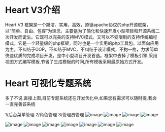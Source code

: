 # Heart V3介绍

Heart V3 框架是一个简洁，实用，高效，遵循apache协议的php开源框架，以“简单、自由、包容”为理念，主要是为了简化和快速开发小型项目和开源系统二次开发而诞生。它既可以完美的支持MVC模式，又可以不受限制的支持传统编程模式。它是一个轻量级的php框架，同时也是一个实用的php工具包。以面向应用为主，不纠结于OOP，不纠结于MVC，不纠结于设计模式，不拘一格，力求简单快速优质的完成项目开发，是中小型项目开发首选。框架中去掉了模板引擎,采用视图方式编写模板,节省了生成模板的时间,所有模板采用最原始方式开发。

# Heart 可视化专题系统
多了不说,直接上图,目前专题系统还在开发优化中,如果您有需求可以随时提.我会一直完善该系统

1/后台菜单管理
2/角色管理
3/管理员管理
![image](https://github.com/zl8762385/heart/blob/develop/resource/github/a1.png)
![image](https://github.com/zl8762385/heart/blob/develop/resource/github/a2.png)
![image](https://github.com/zl8762385/heart/blob/develop/resource/github/a3.png)
![image](https://github.com/zl8762385/heart/blob/develop/resource/github/a4.png)


![image](https://github.com/zl8762385/heart/blob/develop/resource/github/t1.png)
![image](https://github.com/zl8762385/heart/blob/develop/resource/github/t2.png)
![image](https://github.com/zl8762385/heart/blob/develop/resource/github/t3.png)
![image](https://github.com/zl8762385/heart/blob/develop/resource/github/t4.png)
![image](https://github.com/zl8762385/heart/blob/develop/resource/github/t5.png)
![image](https://github.com/zl8762385/heart/blob/develop/resource/github/t6.png)
![image](https://github.com/zl8762385/heart/blob/develop/resource/github/t7.png)
